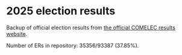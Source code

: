 # 2025 election results

Backup of official election results from [the official COMELEC results website](https://2025electionresults.comelec.gov.ph).






Number of ERs in repository: 35356/93387 (37.85%).
